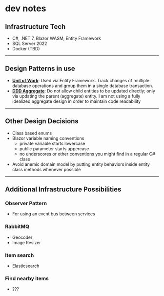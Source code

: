 # dev notes

## Infrastructure Tech
- C#, .NET 7, Blazor WASM, Entity Framework
- SQL Server 2022
- Docker (TBD)

---

## Design Patterns in use
- __[Unit of Work](https://martinfowler.com/eaaCatalog/unitOfWork.html)__: Used via Entity Framework. Track changes of multiple database operations and group them in a single database transaction.
- __[DDD Aggregate](https://martinfowler.com/bliki/DDD_Aggregate.html)__: Do not allow child entities to be updated directly; only via updating the parent (aggregate) entity. I am not using a fully idealized aggregate design in order to maintain code readability 

---

## Other Design Decisions
- Class based enums
- Blazor variable naming conventions
  - private variable starts lowercase
  - public parameter starts uppercase
  - no underscores or other conventions you might find in a regular C# class
- Avoid anemic domain model by putting entity behaviors inside entity class methods whenever possible

---

## Additional Infrastructure Possibilities

### Observer Pattern
- For using an event bus between services

### RabbitMQ
- Geocoder
- Image Resizer

### Item search
- Elasticsearch

### Find nearby items
- ???